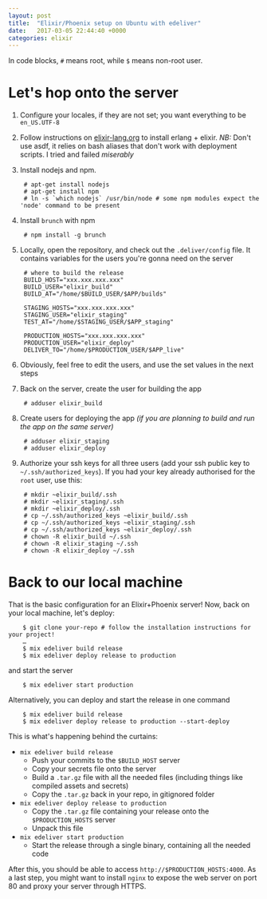 ```yaml
---
layout: post
title:  "Elixir/Phoenix setup on Ubuntu with edeliver"
date:   2017-03-05 22:44:40 +0000
categories: elixir
---
```


In code blocks, `#` means root, while `$` means non-root user.

# Let's hop onto the server

1. Configure your locales, if they are not set; you want everything to be `en_US.UTF-8`
2. Follow instructions on [elixir-lang.org](http://elixir-lang.org/install.html#unix-and-unix-like) to install erlang + elixir. *NB:* Don't use asdf, it relies on bash aliases that don't work with deployment scripts. I tried and failed *miserably*
3. Install nodejs and npm.

        # apt-get install nodejs
        # apt-get install npm
        # ln -s `which nodejs` /usr/bin/node # some npm modules expect the 'node' command to be present

4. Install `brunch` with npm

        # npm install -g brunch

5. Locally, open the repository, and check out the `.deliver/config` file. It contains variables for the users you're gonna need on the server

        # where to build the release
        BUILD_HOST="xxx.xxx.xxx.xxx"
        BUILD_USER="elixir_build"
        BUILD_AT="/home/$BUILD_USER/$APP/builds"

        STAGING_HOSTS="xxx.xxx.xxx.xxx"
        STAGING_USER="elixir_staging"
        TEST_AT="/home/$STAGING_USER/$APP_staging"

        PRODUCTION_HOSTS="xxx.xxx.xxx.xxx"
        PRODUCTION_USER="elixir_deploy"
        DELIVER_TO="/home/$PRODUCTION_USER/$APP_live"

6. Obviously, feel free to edit the users, and use the set values in the next steps
7. Back on the server, create the user for building the app

        # adduser elixir_build

8. Create users for deploying the app _(if you are planning to build and run the app on the same server)_

        # adduser elixir_staging
        # adduser elixir_deploy

9. Authorize your ssh keys for all three users (add your ssh public key to `~/.ssh/authorized_keys`). If you had your key already authorised for the `root` user, use this:

        # mkdir ~elixir_build/.ssh
        # mkdir ~elixir_staging/.ssh
        # mkdir ~elixir_deploy/.ssh
        # cp ~/.ssh/authorized_keys ~elixir_build/.ssh
        # cp ~/.ssh/authorized_keys ~elixir_staging/.ssh
        # cp ~/.ssh/authorized_keys ~elixir_deploy/.ssh
        # chown -R elixir_build ~/.ssh
        # chown -R elixir_staging ~/.ssh
        # chown -R elixir_deploy ~/.ssh


# Back to our local machine

That is the basic configuration for an Elixir+Phoenix server! Now, back on your local machine, let's deploy:

        $ git clone your-repo # follow the installation instructions for your project!
        …
        $ mix edeliver build release
        $ mix edeliver deploy release to production

and start the server

        $ mix edeliver start production

Alternatively, you can deploy and start the release in one command

        $ mix edeliver build release
        $ mix edeliver deploy release to production --start-deploy


This is what's happening behind the curtains:
* `mix edeliver build release`
  * Push your commits to the `$BUILD_HOST` server
  * Copy your secrets file onto the server
  * Build a `.tar.gz` file with all the needed files (including things like compiled assets and secrets)
  * Copy the `.tar.gz` back in your repo, in gitignored folder
* `mix edeliver deploy release to production`
  * Copy the `.tar.gz` file containing your release onto the `$PRODUCTION_HOSTS` server
  * Unpack this file
* `mix edeliver start production`
  * Start the release through a single binary, containing all the needed code

After this, you should be able to access `http://$PRODUCTION_HOSTS:4000`.
As a last step, you might want to install `nginx` to expose the web server on port 80 and proxy your server through HTTPS.
